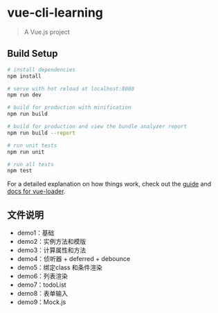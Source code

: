 # vue-cli-learning

> A Vue.js project

## Build Setup

``` bash
# install dependencies
npm install

# serve with hot reload at localhost:8080
npm run dev

# build for production with minification
npm run build

# build for production and view the bundle analyzer report
npm run build --report

# run unit tests
npm run unit

# run all tests
npm test
```

For a detailed explanation on how things work, check out the [guide](http://vuejs-templates.github.io/webpack/) and [docs for vue-loader](http://vuejs.github.io/vue-loader).

## 文件说明

- demo1：基础
- demo2：实例方法和模版
- demo3：计算属性和方法
- demo4：侦听器 + deferred + debounce
- demo5：绑定class 和条件渲染
- demo6：列表渲染
- demo7：todoList
- demo8：表单输入
- demo9：Mock.js

